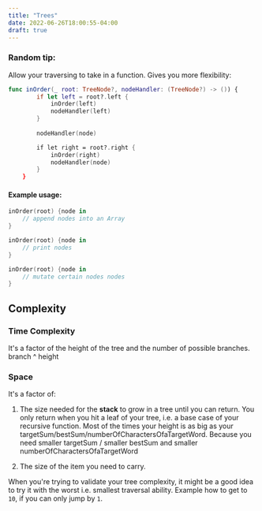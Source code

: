 ```yaml
---
title: "Trees"
date: 2022-06-26T18:00:55-04:00
draft: true
---
```


### Random tip: 

Allow your traversing to take in a function. Gives you more flexibility: 

```swift
func inOrder(_ root: TreeNode?, nodeHandler: (TreeNode?) -> ()) {
        if let left = root?.left {
            inOrder(left)
            nodeHandler(left)
        }
        
        nodeHandler(node)

        if let right = root?.right { 
            inOrder(right)
            nodeHandler(node)
        }
    }
```

#### Example usage: 
```swift
inOrder(root) {node in 
    // append nodes into an Array
}

inOrder(root) {node in 
    // print nodes
}

inOrder(root) {node in 
    // mutate certain nodes nodes
}
```

## Complexity

### Time Complexity
It's a factor of the height of the tree and the number of possible branches. 
branch ^ height

### Space
It's a factor of:
1. The size needed for the **stack** to grow in a tree until you can return. You only return when you hit a leaf of your tree, i.e. a base case of your recursive function. Most of the times your height is as big as your targetSum/bestSum/numberOfCharactersOfaTargetWord. Because you need smaller targetSum / smaller bestSum and smaller numberOfCharactersOfaTargetWord

2. The size of the item you need to carry. 

When you're trying to validate your tree complexity, it might be a good idea to try it with the worst i.e. smallest traversal ability. Example how to get to `10`, if you can only jump by `1`.
